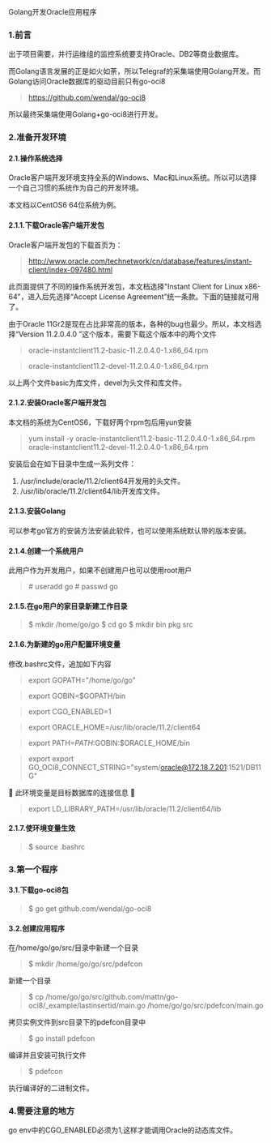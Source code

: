 Golang开发Oracle应用程序

### 1.前言

出于项目需要，并行运维组的监控系统要支持Oracle、DB2等商业数据库。

而Golang语言发展的正是如火如荼，所以Telegraf的采集端使用Golang开发。而Golang访问Oracle数据库的驱动目前只有go-oci8

> https://github.com/wendal/go-oci8

所以最终采集端使用Golang+go-oci8进行开发。

### 2.准备开发环境

#### 2.1.操作系统选择

Oracle客户端开发环境支持全系的Windows、Mac和Linux系统。所以可以选择一个自己习惯的系统作为自己的开发环境。

本文档以CentOS6 64位系统为例。

#### 2.1.1.下载Oracle客户端开发包

Oracle客户端开发包的下载首页为：

> http://www.oracle.com/technetwork/cn/database/features/instant-client/index-097480.html

此页面提供了不同的操作系统开发包，本文档选择"Instant Client for Linux x86-64"，进入后先选择“Accept License Agreement”统一条款。下面的链接就可用了。

由于Oracle 11Gr2是现在占比非常高的版本，各种的bug也最少。所以，本文档选择“Version 11.2.0.4.0 ”这个版本，需要下载这个版本中的两个文件

>  oracle-instantclient11.2-basic-11.2.0.4.0-1.x86_64.rpm 

>  oracle-instantclient11.2-devel-11.2.0.4.0-1.x86_64.rpm 

以上两个文件basic为库文件，devel为头文件和库文件。

#### 2.1.2.安装Oracle客户端开发包

本文档的系统为CentOS6，下载好两个rpm包后用yun安装

> yum install -y oracle-instantclient11.2-basic-11.2.0.4.0-1.x86_64.rpm oracle-instantclient11.2-devel-11.2.0.4.0-1.x86_64.rpm

安装后会在如下目录中生成一系列文件：

1. /usr/include/oracle/11.2/client64开发用的头文件。
1. /usr/lib/oracle/11.2/client64/lib开发库文件。

#### 2.1.3.安装Golang

可以参考go官方的安装方法安装此软件，也可以使用系统默认带的版本安装。

#### 2.1.4.创建一个系统用户

此用户作为开发用户，如果不创建用户也可以使用root用户

> \# useradd go
> \# passwd go

#### 2.1.5.在go用户的家目录新建工作目录

> $ mkdir /home/go/go
> $ cd go
> $ mkdir bin pkg src


#### 2.1.6.为新建的go用户配置环境变量

修改.bashrc文件，追加如下内容

> export GOPATH="/home/go/go"

> export GOBIN=$GOPATH/bin

> export CGO_ENABLED=1

> export ORACLE_HOME=/usr/lib/oracle/11.2/client64

> export PATH=$PATH:$GOBIN:$ORACLE_HOME/bin

> export export GO_OCI8_CONNECT_STRING="system/oracle@172.18.7.201:1521/DB11G"

:star2: 此环境变量是目标数据库的连接信息 :star2:

> export LD_LIBRARY_PATH=/usr/lib/oracle/11.2/client64/lib


#### 2.1.7.使环境变量生效

> $ source .bashrc

### 3.第一个程序

#### 3.1.下载go-oci8包

> $ go get github.com/wendal/go-oci8

#### 3.2.创建应用程序

在/home/go/go/src/目录中新建一个目录

> $ mkdir /home/go/go/src/pdefcon

新建一个目录

> $ cp /home/go/go/src/github.com/mattn/go-oci8/\_example/lastinsertid/main.go /home/go/go/src/pdefcon/main.go

拷贝实例文件到src目录下的pdefcon目录中

> $ go install pdefcon

编译并且安装可执行文件

> $ pdefcon

执行编译好的二进制文件。

### 4.需要注意的地方

go env中的CGO_ENABLED必须为1,这样才能调用Oracle的动态库文件。




